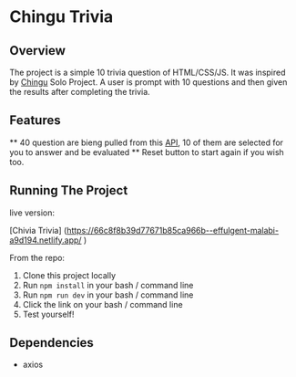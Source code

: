 # Chingu Trivia

## Overview

The project is a simple 10 trivia question of HTML/CSS/JS. It was inspired by [Chingu](https://www.chingu.io/) Solo Project. A user is prompt with 10 questions and then given the results after completing the trivia.

## Features

** 40 question are bieng pulled from this [API](https://johnmeade-webdev.github.io/chingu_quiz_api/trial.json), 10 of them are selected for you to answer and be evaluated
** Reset button to start again if you wish too.

## Running The Project

live version:

[Chivia Trivia] (https://66c8f8b39d77671b85ca966b--effulgent-malabi-a9d194.netlify.app/ )

From the repo:

1. Clone this project locally
2. Run `npm install` in your bash / command line
3. Run `npm run dev` in your bash / command line
4. Click the link on your bash / command line
5. Test yourself!

## Dependencies

- axios
